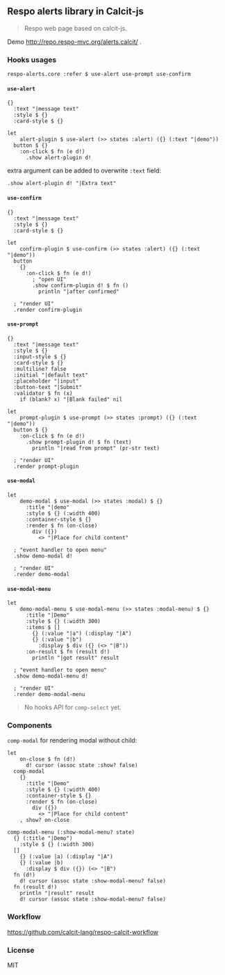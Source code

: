 ## Respo alerts library in Calcit-js

> Respo web page based on calcit-js.

Demo http://repo.respo-mvc.org/alerts.calcit/ .

### Hooks usages

```cirru
respo-alerts.core :refer $ use-alert use-prompt use-confirm
```

#### `use-alert`

```cirru
{}
  :text "|message text"
  :style $ {}
  :card-style $ {}
```

```cirru
let
    alert-plugin $ use-alert (>> states :alert) ({} (:text "|demo"))
  button $ {}
    :on-click $ fn (e d!)
      .show alert-plugin d!
```

extra argument can be added to overwrite `:text` field:

```cirru
.show alert-plugin d! "|Extra text"
```

#### `use-confirm`

```cirru
{}
  :text "|message text"
  :style $ {}
  :card-style $ {}
```

```cirru
let
    confirm-plugin $ use-confirm (>> states :alert) ({} (:text "|demo"))
  button
    {}
      :on-click $ fn (e d!)
        ; "open UI"
        .show confirm-plugin d! $ fn ()
          println "|after confirmed"

  ; "render UI"
  .render confirm-plugin
```

#### `use-prompt`

```cirru
{}
  :text "|message text"
  :style $ {}
  :input-style $ {}
  :card-style $ {}
  :multiline? false
  :initial "|default text"
  :placeholder "|input"
  :button-text "|Submit"
  :validator $ fn (x)
    if (blank? x) "|Blank failed" nil
```

```cirru
let
    prompt-plugin $ use-prompt (>> states :prompt) ({} (:text "|demo"))
  button $ {}
    :on-click $ fn (e d!)
      .show prompt-plugin d! $ fn (text)
        println "|read from prompt" (pr-str text)

  ; "render UI"
  .render prompt-plugin
```

#### `use-modal`

```cirru
let
    demo-modal $ use-modal (>> states :modal) $ {}
      :title "|demo"
      :style $ {} (:width 400)
      :container-style $ {}
      :render $ fn (on-close)
        div ({})
          <> "|Place for child content"

  ; "event handler to open menu"
  .show demo-modal d!

  ; "render UI"
  .render demo-modal
```

#### `use-modal-menu`

```cirru
let
    demo-modal-menu $ use-modal-menu (>> states :modal-menu) $ {}
      :title "|Demo"
      :style $ {} (:width 300)
      :items $ []
        {} (:value "|a") (:display "|A")
        {} (:value "|b")
          :display $ div ({} (<> "|B"))
      :on-result $ fn (result d!)
        println "|got result" result

  ; "event handler to open menu"
  .show demo-modal-menu d!

  ; "render UI"
  .render demo-modal-menu
```

> No hooks API for `comp-select` yet.

### Components

`comp-modal` for rendering modal without child:

```cirru
let
    on-close $ fn (d!)
      d! cursor (assoc state :show? false)
  comp-modal
    {}
      :title "|Demo"
      :style $ {} (:width 400)
      :container-style $ {}
      :render $ fn (on-close)
        div ({})
          <> "|Place for child content"
    , show? on-close
```

```cirru
comp-modal-menu (:show-modal-menu? state)
  {} (:title "|Demo")
    :style $ {} (:width 300)
  []
    {} (:value |a) (:display "|A")
    {} (:value |b)
      :display $ div ({}) (<> "|B")
  fn (d!)
    d! cursor (assoc state :show-modal-menu? false)
  fn (result d!)
    println "|result" result
    d! cursor (assoc state :show-modal-menu? false)
```

### Workflow

https://github.com/calcit-lang/respo-calcit-workflow

### License

MIT
